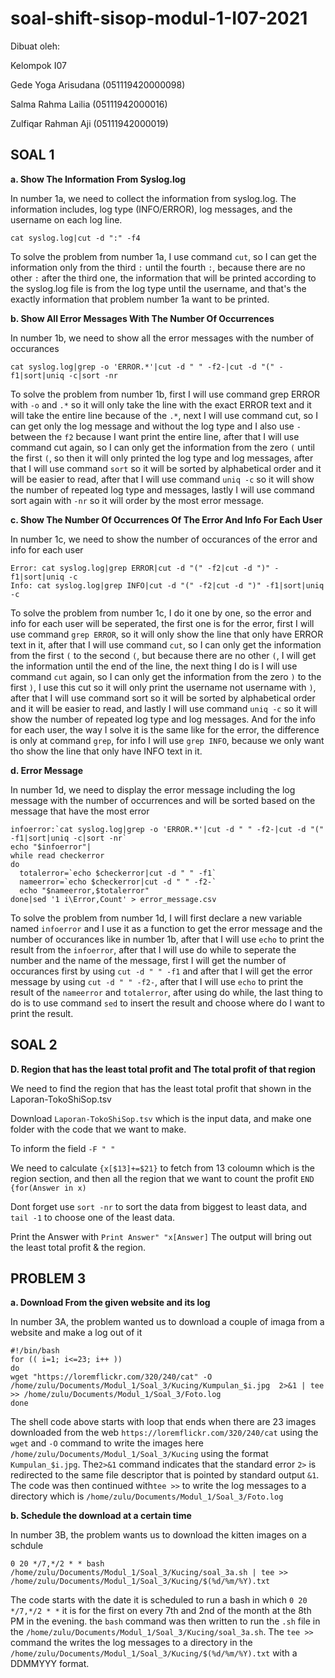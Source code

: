 # soal-shift-sisop-modul-1-I07-2021

Dibuat oleh:

Kelompok I07

Gede Yoga Arisudana (051119420000098)

Salma Rahma Lailia (05111942000016)

Zulfiqar Rahman Aji (05111942000019)



## SOAL 1

**a. Show The Information From Syslog.log**

In number 1a, we need to collect the information from syslog.log. The information includes, log type (INFO/ERROR), log messages, and the username on each log line.
```
cat syslog.log|cut -d ":" -f4
```

To solve the problem from number 1a, I use command `cut`, so I can get the information only from the third `:` until the fourth `:`, because there are no other `:` after the third one, the information that will be printed according to the syslog.log file is from the log type until the username, and that's the exactly information that problem number 1a want to be printed.

**b. Show All Error Messages With The Number Of Occurrences**

In number 1b, we need to show all the error messages with the number of occurances
```
cat syslog.log|grep -o 'ERROR.*'|cut -d " " -f2-|cut -d "(" -f1|sort|uniq -c|sort -nr
```

To solve the problem from number 1b, first I will use command grep ERROR with `-o` and `.*` so it will only take the line with the exact ERROR text and it will take the entire line because of the `.*`, next I will use command cut, so I can get only the log message and without the log type and I also use `-` between the `f2` because I want print the entire line, after that I will use command cut again, so I can only get the information from the zero `(` until the first `(`, so then it will only printed the log type and log messages, after that I will use command `sort` so it will be sorted by alphabetical order and it will be easier to read, after that I will use command `uniq -c` so it will show the number of repeated log type and messages, lastly I will use command sort again with `-nr` so it will order by the most error message.

**c. Show The Number Of Occurrences Of The Error And Info For Each User**

In number 1c, we need to show the number of occurances of the error and info for each user
```
Error: cat syslog.log|grep ERROR|cut -d "(" -f2|cut -d ")" -f1|sort|uniq -c
Info: cat syslog.log|grep INFO|cut -d "(" -f2|cut -d ")" -f1|sort|uniq -c
```

To solve the problem from number 1c, I do it one by one, so the error and info for each user will be seperated, the first one is for the error, first I will use command `grep ERROR`, so it will only show the line that only have ERROR text in it, after that I will use command `cut`, so I can only get the information from the first `(` to the second `(`, but because there are no other `(`, I will get the information until the end of the line, the next thing I do is I will use command `cut` again, so I can only get the information from the zero `)` to the first `)`, I use this cut so it will only print the username not username with `)`, after that I will use command sort so it will be sorted by alphabetical order and it will be easier to read, and lastly I will use command `uniq -c` so it will show the number of repeated log type and log messages. And for the info for each user, the way I solve it is the same like for the error, the difference is only at command `grep`, for info I will use `grep INFO`, because we only want tho show the line that only have INFO text in it.

**d. Error Message**

In number 1d, we need to display the error message including the log message with the number of occurrences and will be sorted based on the message that have the most error
```
infoerror:`cat syslog.log|grep -o 'ERROR.*'|cut -d " " -f2-|cut -d "(" -f1|sort|uniq -c|sort -nr`
echo "$infoerror"|
while read checkerror
do
  totalerror=`echo $checkerror|cut -d " " -f1`
  nameerror=`echo $checkerror|cut -d " " -f2-`
  echo "$nameerror,$totalerror"
done|sed '1 i\Error,Count' > error_message.csv
```

To solve the problem from number 1d, I will first declare a new variable named `infoerror` and I use it as a function to get the error message and the number of occurances like in number 1b, after that I will use `echo` to print the result from the `infoerror`, after that I will use do while to seperate the number and the name of the message, first I will get the number of occurances first by using `cut -d " " -f1` and after that I will get the error message by using `cut -d " " -f2-`, after that I will use `echo` to print the result of the `nameerror` and `totalerror`, after using do while, the last thing to do is to use command `sed` to insert the result and choose where do I want to print the result.

## SOAL 2

**D. Region that has the least total profit and The total profit of that region**

We need to find the region that has the least total profit that shown in the Laporan-TokoShiSop.tsv

Download ``Laporan-TokoShiSop.tsv`` which is the input data, and make one folder with the code that we want to make.

To inform the field ``-F " " ``

We need to calculate ``{x[$13]+=$21}`` to fetch from 13 coloumn which is the region section, and then all the region that we want to count the profit ``END {for(Answer in x)``

Dont forget use ``sort -nr`` to sort the data from biggest to least data, and ``tail -1`` to choose one of the least data.

Print the Answer with ``Print Answer" "x[Answer]`` The output will bring out the least total profit & the region.

## PROBLEM 3

**a. Download From the given website and its log**

In number 3A, the problem wanted us to download a couple of imaga from a website and make a log out of it
```
#!/bin/bash
for (( i=1; i<=23; i++ ))
do
wget "https://loremflickr.com/320/240/cat" -O /home/zulu/Documents/Modul_1/Soal_3/Kucing/Kumpulan_$i.jpg  2>&1 | tee >> /home/zulu/Documents/Modul_1/Soal_3/Foto.log
done
```

The shell code above starts with loop that ends when there are 23 images downloaded from the web `https://loremflickr.com/320/240/cat` using the `wget` and `-O` command to write the images here `/home/zulu/Documents/Modul_1/Soal_3/Kucing` using the format `Kumpulan_$i.jpg`. The`2>&1` command indicates that the standard error `2>` is redirected to the same file descriptor that is pointed by standard output `&1`. The code was then continued with`tee >>` to write the log messages to a directory which is `/home/zulu/Documents/Modul_1/Soal_3/Foto.log`

**b. Schedule the download at a certain time**

In number 3B, the problem wants us to download the kitten images on a schdule
```
0 20 */7,*/2 * * bash /home/zulu/Documents/Modul_1/Soal_3/Kucing/soal_3a.sh | tee >> /home/zulu/Documents/Modul_1/Soal_3/Kucing/$(%d/%m/%Y).txt
```

The code starts with the date it is scheduled to run  a bash in which `0 20 */7,*/2 * *` it is for the first on every 7th and 2nd of the month at the 8th PM in the evening. the `bash` command was then written to run the `.sh` file in the `/home/zulu/Documents/Modul_1/Soal_3/Kucing/soal_3a.sh`. The `tee >>` command the writes the log messages to a directory in the `/home/zulu/Documents/Modul_1/Soal_3/Kucing/$(%d/%m/%Y).txt` with a DDMMYYY format.
